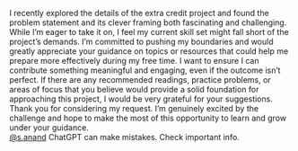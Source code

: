 I recently explored the details of the extra credit project and found the
problem statement and its clever framing both fascinating and challenging.
While I’m eager to take it on, I feel my current skill set might fall short of
the project’s demands. I’m committed to pushing my boundaries and would
greatly appreciate your guidance on topics or resources that could help me
prepare more effectively during my free time.
I want to ensure I can contribute something meaningful and engaging, even if
the outcome isn’t perfect. If there are any recommended readings, practice
problems, or areas of focus that you believe would provide a solid foundation
for approaching this project, I would be very grateful for your suggestions.
Thank you for considering my request. I’m genuinely excited by the challenge
and hope to make the most of this opportunity to learn and grow under your
guidance.  
[@s.anand](/u/s.anand)
ChatGPT can make mistakes. Check important info.